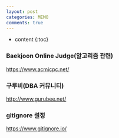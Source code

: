 ```yaml
---
layout: post
categories: MEMO
comments: true
---
```


* content
{:toc}

### Baekjoon Online Judge(알고리즘 관련)
https://www.acmicpc.net/

### 구루비(DBA 커뮤니티)
http://www.gurubee.net/

### gitignore 설정
https://www.gitignore.io/
